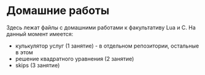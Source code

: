 # Домашние работы
Здесь лежат файлы с домашними работами к факультативу Lua и C. На данный момент имеется:
- кулькулятор услуг (1 занятие) - в отдельном репозитории, остальные в этом
- решение квадратного уравнения (2 занятие)
- skips (3 занятие)